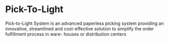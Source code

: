# Pick-To-Light
Pick-to-Light System is an advanced paperless picking system providing an innovative, streamlined and cost-effective solution to simplify the order fulfillment process in ware- houses or distribution centers
